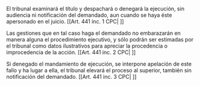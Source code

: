 El tribunal examinará el título y despachará o denegará la ejecución, sin audiencia ni notificación del demandado, aun cuando se haya éste apersonado en el juicio. [[Art. 441 inc. 1 CPC| ]]

Las gestiones que en tal caso haga el demandado no embarazarán en manera alguna el procedimiento ejecutivo, y sólo podrán ser estimadas por el tribunal como datos ilustrativos para apreciar la procedencia o improcedencia de la acción. [[Art. 441 inc. 2 CPC| ]]

Si denegado el mandamiento de ejecución, se interpone apelación de este fallo y ha lugar a ella, el tribunal elevará el proceso al superior, también sin notificación del demandado. [[Art. 441 inc. 3 CPC| ]]